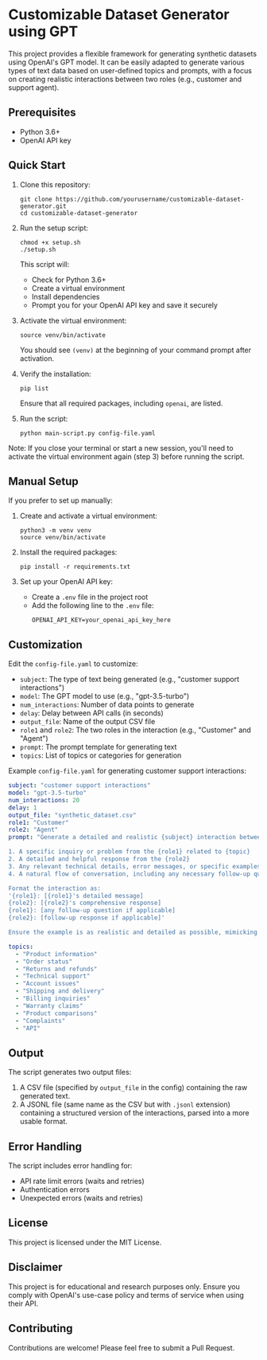 # Customizable Dataset Generator using GPT

This project provides a flexible framework for generating synthetic datasets using OpenAI's GPT model. It can be easily adapted to generate various types of text data based on user-defined topics and prompts, with a focus on creating realistic interactions between two roles (e.g., customer and support agent).

## Prerequisites

- Python 3.6+
- OpenAI API key

## Quick Start

1. Clone this repository:
   ```
   git clone https://github.com/yourusername/customizable-dataset-generator.git
   cd customizable-dataset-generator
   ```

2. Run the setup script:
   ```
   chmod +x setup.sh
   ./setup.sh
   ```
   This script will:
   - Check for Python 3.6+
   - Create a virtual environment
   - Install dependencies
   - Prompt you for your OpenAI API key and save it securely

3. Activate the virtual environment:
   ```
   source venv/bin/activate
   ```
   You should see `(venv)` at the beginning of your command prompt after activation.

4. Verify the installation:
   ```
   pip list
   ```
   Ensure that all required packages, including `openai`, are listed.

5. Run the script:
   ```
   python main-script.py config-file.yaml
   ```

Note: If you close your terminal or start a new session, you'll need to activate the virtual environment again (step 3) before running the script.

## Manual Setup

If you prefer to set up manually:

1. Create and activate a virtual environment:
   ```
   python3 -m venv venv
   source venv/bin/activate
   ```

2. Install the required packages:
   ```
   pip install -r requirements.txt
   ```

3. Set up your OpenAI API key:
   - Create a `.env` file in the project root
   - Add the following line to the `.env` file:
     ```
     OPENAI_API_KEY=your_openai_api_key_here
     ```

## Customization

Edit the `config-file.yaml` to customize:

- `subject`: The type of text being generated (e.g., "customer support interactions")
- `model`: The GPT model to use (e.g., "gpt-3.5-turbo")
- `num_interactions`: Number of data points to generate
- `delay`: Delay between API calls (in seconds)
- `output_file`: Name of the output CSV file
- `role1` and `role2`: The two roles in the interaction (e.g., "Customer" and "Agent")
- `prompt`: The prompt template for generating text
- `topics`: List of topics or categories for generation

Example `config-file.yaml` for generating customer support interactions:

```yaml
subject: "customer support interactions"
model: "gpt-3.5-turbo"
num_interactions: 20
delay: 1
output_file: "synthetic_dataset.csv"
role1: "Customer"
role2: "Agent"
prompt: "Generate a detailed and realistic {subject} interaction between a {role1} and a {role2}. The interaction should include:

1. A specific inquiry or problem from the {role1} related to {topic}
2. A detailed and helpful response from the {role2}
3. Any relevant technical details, error messages, or specific examples that would typically be part of such an interaction
4. A natural flow of conversation, including any necessary follow-up questions or clarifications

Format the interaction as:
'{role1}: [{role1}'s detailed message]
{role2}: [{role2}'s comprehensive response]
{role1}: [any follow-up question if applicable]
{role2}: [follow-up response if applicable]'

Ensure the example is as realistic and detailed as possible, mimicking a real-life scenario."

topics:
  - "Product information"
  - "Order status"
  - "Returns and refunds"
  - "Technical support"
  - "Account issues"
  - "Shipping and delivery"
  - "Billing inquiries"
  - "Warranty claims"
  - "Product comparisons"
  - "Complaints"
  - "API"
```

## Output

The script generates two output files:

1. A CSV file (specified by `output_file` in the config) containing the raw generated text.
2. A JSONL file (same name as the CSV but with `.jsonl` extension) containing a structured version of the interactions, parsed into a more usable format.

## Error Handling

The script includes error handling for:
- API rate limit errors (waits and retries)
- Authentication errors
- Unexpected errors (waits and retries)

## License

This project is licensed under the MIT License.

## Disclaimer

This project is for educational and research purposes only. Ensure you comply with OpenAI's use-case policy and terms of service when using their API.

## Contributing

Contributions are welcome! Please feel free to submit a Pull Request.
